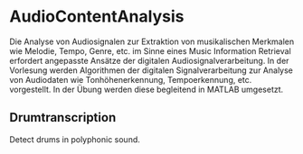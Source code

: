 # AudioContentAnalysis
Die Analyse von Audiosignalen zur Extraktion von musikalischen Merkmalen wie Melodie, Tempo, Genre, etc. im Sinne eines Music Information Retrieval erfordert angepasste Ansätze der digitalen Audiosignalverarbeitung.
In der Vorlesung werden Algorithmen der digitalen Signalverarbeitung zur Analyse von Audiodaten wie Tonhöhenerkennung, Tempoerkennung, etc. vorgestellt.
In der Übung werden diese begleitend in MATLAB umgesetzt.

## Drumtranscription
Detect drums in polyphonic sound.